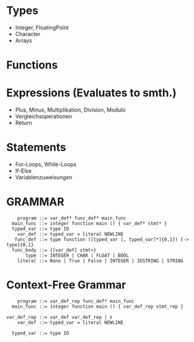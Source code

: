 
# Types
- Integer, FloatingPoint
- Character
- Arrays

# Functions


# Expressions (Evaluates to smth.)
- Plus, Minus, Multiplikation, Division, Modulo
- Vergleichsoperationen
- Return

# Statements
- For-Loops, While-Loops
- If-Else
- Variablenzuweisungen


# GRAMMAR
```
    program ::= var_def* func_def* main_func 
  main_func ::= integer function main () { var_def* stmt* }
  typed_var ::= type ID
    var_def ::= typed_var = literal NEWLINE
   func_def ::= type function ([typed_var [, typed_var]*]{0,1}) [-> type]{0,1}
  func_body ::= {[var_def] stmt+}
       type ::= INTEGER | CHAR | FLOAT | BOOL
    literal ::= None | True | False | INTEGER | IDSTRING | STRING
```

# Context-Free Grammar
```
    program ::= var_def_rep func_def* main_func 
  main_func ::= integer function main () { var_def_rep stmt_rep }

var_def_rep ::= var_def var_def_rep | ε
    var_def ::= typed_var = literal NEWLINE
  
  typed_var ::= type ID

```